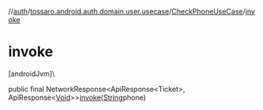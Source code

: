 //[auth](../../../index.md)/[tossaro.android.auth.domain.user.usecase](../index.md)/[CheckPhoneUseCase](index.md)/[invoke](invoke.md)

# invoke

[androidJvm]\

public final NetworkResponse&lt;ApiResponse&lt;Ticket&gt;, ApiResponse&lt;[Void](https://developer.android.com/reference/kotlin/java/lang/Void.html)&gt;&gt;[invoke](invoke.md)([String](https://developer.android.com/reference/kotlin/java/lang/String.html)phone)

